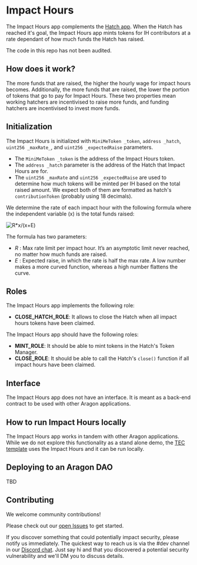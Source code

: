 # Impact Hours

The Impact Hours app complements the [Hatch app](https://github.com/tecommons/hatch-app). When the Hatch has reached it's goal, the Impact Hours app mints tokens for IH contributors at a rate dependant of how much funds the Hatch has raised.

The code in this repo has not been audited.

## How does it work?

The more funds that are raised, the higher the hourly wage for impact hours becomes. Additionally, the more funds that are raised, the lower the portion of tokens that go to pay for Impact Hours. These two properties mean working hatchers are incentivised to raise more funds, and funding hatchers are incentivised to invest more funds.

## Initialization

The Impact Hours is initialized with `MiniMeToken _token`, `address _hatch`, `uint256 _maxRate_`, and `uint256 _expectedRaise` parameters.
- The `MiniMeToken _token` is the address of the Impact Hours token.
- The `address _hatch` parameter is the address of the Hatch that Impact Hours are for.
- The `uint256 _maxRate` and `uint256 _expectedRaise` are used to determine how much tokens will be minted per IH based on the total raised amount. We expect both of them are formatted as hatch's `contributionToken` (probably using 18 decimals).

We determine the rate of each impact hour with the following formula where the independent variable (x) is the total funds raised:

![R*x/(x+E)](https://render.githubusercontent.com/render/math?math=R\frac{x}{x+E})

The formula has two parameters:
* _R_ : Max rate limit per impact hour. It’s an asymptotic limit never reached, no matter how much funds are raised.
* _E_ : Expected raise, in which the rate is half the max rate. A low number makes a more curved function, whereas a high number flattens the curve.

## Roles

The Impact Hours app implements the following role:
- **CLOSE_HATCH_ROLE**: It allows to close the Hatch when all impact hours tokens have been claimed.

The Impact Hours app should have the following roles:
- **MINT_ROLE**: It should be able to mint tokens in the Hatch's Token Manager.
- **CLOSE_ROLE**: It should be able to call the Hatch's `close()` function if all impact hours have been claimed.

## Interface

The Impact Hours app does not have an interface. It is meant as a back-end contract to be used with other Aragon applications.

## How to run Impact Hours locally

The Impact Hours app works in tandem with other Aragon applications. While we do not explore this functionality as a stand alone demo, the [TEC template](https://github.com/TECommons/tec-template) uses the Impact Hours and it can be run locally.

## Deploying to an Aragon DAO

TBD

## Contributing

We welcome community contributions!

Please check out our [open Issues](https://github.com/TECommons/impact-hours/issues) to get started.

If you discover something that could potentially impact security, please notify us immediately. The quickest way to reach us is via the #dev channel in our [Discord chat](https://discord.gg/n58U4hA). Just say hi and that you discovered a potential security vulnerability and we'll DM you to discuss details.
